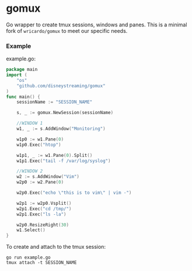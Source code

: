 gomux
=====

Go wrapper to create tmux sessions, windows and panes. This is a minimal fork of `wricardo/gomux` to meet our specific needs.

### Example
example.go:
```go
package main
import (
	"os"
	"github.com/disneystreaming/gomux"
)
func main() {
	sessionName := "SESSION_NAME"

	s, _ := gomux.NewSession(sessionName)

	//WINDOW 1
	w1, _ := s.AddWindow("Monitoring")

	w1p0 := w1.Pane(0)
	w1p0.Exec("htop")

	w1p1, _ := w1.Pane(0).Split()
	w1p1.Exec("tail -f /var/log/syslog")

	//WINDOW 2
	w2 := s.AddWindow("Vim")
	w2p0 := w2.Pane(0)

	w2p0.Exec("echo \"this is to vim\" | vim -")

	w2p1 := w2p0.Vsplit()
	w2p1.Exec("cd /tmp/")
	w2p1.Exec("ls -la")

	w2p0.ResizeRight(30)
	w1.Select()
}
```

To create and attach to the tmux session:
```
go run example.go
tmux attach -t SESSION_NAME
```
